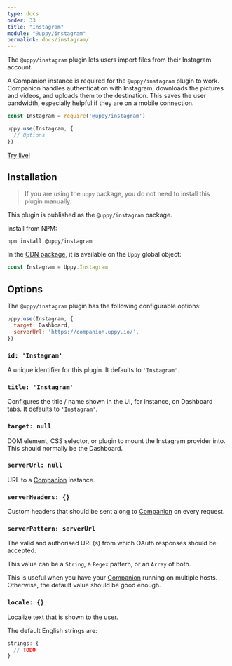 ```yaml
---
type: docs
order: 33
title: "Instagram"
module: "@uppy/instagram"
permalink: docs/instagram/
---
```


The `@uppy/instagram` plugin lets users import files from their Instagram account.

A Companion instance is required for the `@uppy/instagram` plugin to work. Companion handles authentication with Instagram, downloads the pictures and videos, and uploads them to the destination. This saves the user bandwidth, especially helpful if they are on a mobile connection.

```js
const Instagram = require('@uppy/instagram')

uppy.use(Instagram, {
  // Options
})
```

[Try live!](/examples/dashboard/)

## Installation

> If you are using the `uppy` package, you do not need to install this plugin manually.

This plugin is published as the `@uppy/instagram` package.

Install from NPM:

```shell
npm install @uppy/instagram
```

In the [CDN package](/docs/#With-a-script-tag), it is available on the `Uppy` global object:

```js
const Instagram = Uppy.Instagram
```

## Options

The `@uppy/instagram` plugin has the following configurable options:

```js
uppy.use(Instagram, {
  target: Dashboard,
  serverUrl: 'https://companion.uppy.io/',
})
```

### `id: 'Instagram'`

A unique identifier for this plugin. It defaults to `'Instagram'`.

### `title: 'Instagram'`

Configures the title / name shown in the UI, for instance, on Dashboard tabs. It defaults to `'Instagram'`.

### `target: null`

DOM element, CSS selector, or plugin to mount the Instagram provider into. This should normally be the Dashboard.

### `serverUrl: null`

URL to a [Companion](/docs/companion) instance.

### `serverHeaders: {}`

Custom headers that should be sent along to [Companion](/docs/companion) on every request.

### `serverPattern: serverUrl`

The valid and authorised URL(s) from which OAuth responses should be accepted.

This value can be a `String`, a `Regex` pattern, or an `Array` of both.

This is useful when you have your [Companion](/docs/companion) running on multiple hosts. Otherwise, the default value should be good enough.

### `locale: {}`

Localize text that is shown to the user.

The default English strings are:

```js
strings: {
  // TODO
}
```
